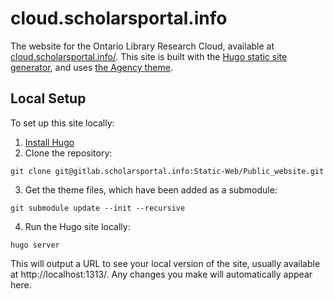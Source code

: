# cloud.scholarsportal.info

The website for the Ontario Library Research Cloud, available at [cloud.scholarsportal.info/](https://cloud.scholarsportal.info/). This site is built with the [Hugo static site generator](https://gohugo.io/), and uses [the Agency theme](http://themes.gohugo.io/agency/).

## Local Setup

To set up this site locally:

1. [Install Hugo](https://gohugo.io/getting-started/installing/)
2. Clone the repository:

`git clone git@gitlab.scholarsportal.info:Static-Web/Public_website.git`

3. Get the theme files, which have been added as a submodule:

`git submodule update --init --recursive`

4. Run the Hugo site locally:

`hugo server`

This will output a URL to see your local version of the site, usually available at http://localhost:1313/. Any changes you make will automatically appear here.
